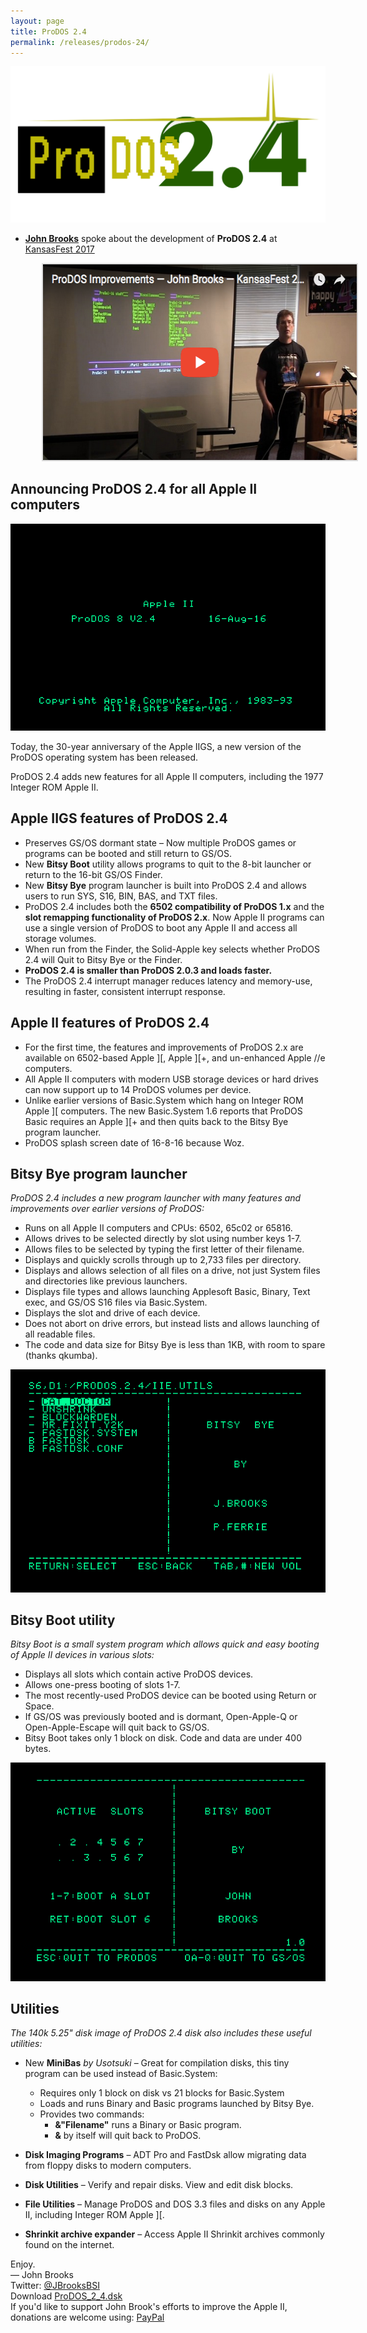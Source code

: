 ```yaml
---
layout: page
title: ProDOS 2.4
permalink: /releases/prodos-24/
---
```


<img src="/pix/prodos_24_logo2.svg" onerror="this.onerror=null; this.src='/pix/prodos_24_logo.png'" />

<div class="vertical-spacer"></div>

* **<a href="/about/#johnbrooks">John Brooks</a>** spoke about the development of **ProDOS 2.4** at <a href="https://www.youtube.com/watch?v=Sm4D1wtWPck">KansasFest 2017</a>

<!-- iframe style="margin-left:50px; border:0.5px #dddddd solid;" src="http://www.youtube.com/embed/Sm4D1wtWPck" width="560" height="315" frameborder="0" allowfullscreen></iframe -->
<a href="https://www.youtube.com/watch?v=Sm4D1wtWPck"><img style="margin-left:50px; border:0.5px #dddddd solid; width:560px; height:315px;" src="/pix/prodos24/youtube_kansasfest_presentation.png" /></a>

<div class="vertical-spacer"></div>

## Announcing ProDOS 2.4 for all Apple II computers

<p><img src="/pix/prodos24/ProDOS-2.4-Splash.png"></p>

<p>Today, the 30-year anniversary of the Apple IIGS, a new version of the ProDOS operating system has been released.</p>

<p>ProDOS 2.4 adds new features for all Apple II computers, including the 1977 Integer ROM Apple II.</p>


<div class="vertical-spacer"></div>

## Apple IIGS features of ProDOS 2.4

* Preserves GS/OS dormant state – Now multiple ProDOS games or programs can be booted and still return to GS/OS.
* New **Bitsy Boot** utility allows programs to quit to the 8-bit launcher or return to the 16-bit GS/OS Finder.
* New **Bitsy Bye** program launcher is built into ProDOS 2.4 and allows users to run SYS, S16, BIN, BAS, and TXT files.
* ProDOS 2.4 includes both the **6502 compatibility of ProDOS 1.x** and the **slot remapping functionality of ProDOS 2.x**. Now Apple II programs can use a single version of ProDOS to boot any Apple II and access all storage volumes.
* When run from the Finder, the Solid-Apple key selects whether ProDOS 2.4 will Quit to Bitsy Bye or the Finder.
* **ProDOS 2.4 is smaller than ProDOS 2.0.3 and loads faster.**
* The ProDOS 2.4 interrupt manager reduces latency and memory-use, resulting in faster, consistent interrupt response.

<div class="vertical-spacer"></div>

## Apple II features of ProDOS 2.4

* For the first time, the features and improvements of ProDOS 2.x are available on 6502-based Apple ][, Apple ][+, and un-enhanced Apple //e computers.
* All Apple II computers with modern USB storage devices or hard drives can now support up to 14 ProDOS volumes per device.
* Unlike earlier versions of Basic.System which hang on Integer ROM Apple ][ computers. The new Basic.System 1.6 reports that ProDOS Basic requires an Apple ][+ and then quits back to the Bitsy Bye program launcher.
* ProDOS splash screen date of 16-8-16 because Woz.

<div class="vertical-spacer"></div>

## Bitsy Bye program launcher

<em>ProDOS 2.4 includes a new program launcher with many features and improvements over earlier versions of ProDOS:</em>

* Runs on all Apple II computers and CPUs: 6502, 65c02 or 65816.
* Allows drives to be selected directly by slot using number keys 1-7.
* Allows files to be selected by typing the first letter of their filename.
* Displays and quickly scrolls through up to 2,733 files per directory.
* Displays and allows selection of all files on a drive, not just System files and directories like previous launchers.
* Displays file types and allows launching Applesoft Basic, Binary, Text exec, and GS/OS S16 files via Basic.System.
* Displays the slot and drive of each device.
* Does not abort on drive errors, but instead lists and allows launching of all readable files.
* The code and data size for Bitsy Bye is less than 1KB, with room to spare (thanks qkumba).


<p><img src="/pix/prodos24/ProDOS-2.4-Bitsy-Bye.png"></p>

<div class="vertical-spacer"></div>

## Bitsy Boot utility

_Bitsy Boot is a small system program which allows quick and easy booting of Apple II devices in various slots:_

* Displays all slots which contain active ProDOS devices.
* Allows one-press booting of slots 1-7.
* The most recently-used ProDOS device can be booted using Return or Space.
* If GS/OS was previously booted and is dormant, Open-Apple-Q or Open-Apple-Escape will quit back to GS/OS.
* Bitsy Boot takes only 1 block on disk. Code and data are under 400 bytes.


<p><img src="/pix/prodos24/ProDOS-2.4-Bitsy-Boot.png"></p>

<div class="vertical-spacer"></div>

## Utilities

_The 140k 5.25" disk image of ProDOS 2.4 disk also includes these useful utilities:_


* New **MiniBas** _by Usotsuki_ – Great for compilation disks, this tiny program can be used instead of Basic.System:
  * Requires only 1 block on disk vs 21 blocks for Basic.System
  * Loads and runs Binary and Basic programs launched by Bitsy Bye.
  * Provides two commands:
    * <strong>&"Filename"</strong> runs a Binary or Basic program.
    * <strong>&</strong> by itself will quit back to ProDOS.

* **Disk Imaging Programs** – ADT Pro and FastDsk allow migrating data from floppy disks to modern computers.
* **Disk Utilities** – Verify and repair disks. View and edit disk blocks.
* **File Utilities** – Manage ProDOS and DOS 3.3 files and disks on any Apple II, including Integer ROM Apple ][.
* **Shrinkit archive expander** – Access Apple II Shrinkit archives commonly found on the internet.





<div class="vertical-spacer"></div>

<div style="width:100%">
Enjoy.
</div>

<div class="vertical-spacer"></div>

<div style="width:100%">
&mdash; John Brooks
</div>

<div class="vertical-spacer"></div>

<div style="width:100%">
Twitter: <a href="https://www.twitter.com/JBrooksBSI">@JBrooksBSI</a>
</div>

<div class="vertical-spacer"></div>

<div style="width:100%">
Download <a href="https://mirrors.apple2.org.za/ftp.apple.asimov.net/images/masters/prodos/ProDOS_2_4.dsk">ProDOS_2_4.dsk</a>
</div>

<div class="vertical-spacer"></div>

<div style="width:100%">
If you'd like to support John Brook's efforts to improve the Apple II, donations are welcome using: <a href="https://www.paypal.me/JBrooksBSI">PayPal</a>
</div>